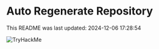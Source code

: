 # Auto Regenerate Repository

This README was last updated: 2024-12-06 17:28:54

 ![TryHackMe](https://tryhackme.com/badge/533634)